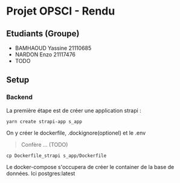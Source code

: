# Projet OPSCI - Rendu
## Etudiants (Groupe)
 - BAMHAOUD  Yassine  21110685
 - NARDON    Enzo     21117476
 - TODO

## Setup
### Backend
La première étape est de créer une application strapi :
``` shell
yarn create strapi-app s_app
```

On y créer le dockerfile, .dockignore(optionel) et le .env
> Confère ... (TODO)
``` shell
cp Dockerfile_strapi s_app/Dockerfile
```

Le docker-compose s'occupera de créer le container de la base de données.
Ici postgres:latest